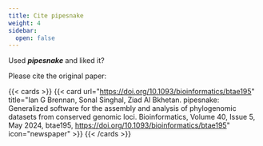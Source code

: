 ```yaml
---
title: Cite pipesnake
weight: 4
sidebar:
  open: false
---
```


Used ***pipesnake*** and liked it?

Please cite the original paper:

{{< cards >}}
{{< card url="https://doi.org/10.1093/bioinformatics/btae195" title="Ian G Brennan, Sonal Singhal, Ziad Al Bkhetan. pipesnake: Generalized software for the assembly and analysis of phylogenomic datasets from conserved genomic loci. Bioinformatics, Volume 40, Issue 5, May 2024, btae195, https://doi.org/10.1093/bioinformatics/btae195" icon="newspaper" >}}
{{< /cards >}}